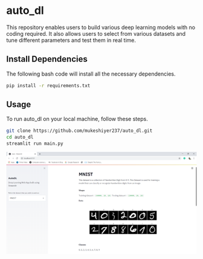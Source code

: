 # auto_dl

This repository enables users to build various deep learning models with no coding required. It also allows users to select from various datasets and tune different parameters and test them in real time.


## Install Dependencies 

The following bash code will install all the necessary dependencies.

```bash
pip install -r requirements.txt
```

## Usage

To run auto_dl on your local machine, follow these steps.

```bash
git clone https://github.com/mukeshiyer237/auto_dl.git
cd auto_dl
streamlit run main.py
```

![Output](1.png)


